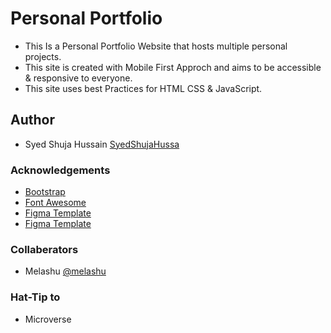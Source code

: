

# Personal Portfolio
- This Is a Personal Portfolio Website that hosts multiple personal projects.
- This site is created with Mobile First Approch and aims to be accessible & responsive to everyone.
- This site uses best Practices for HTML CSS & JavaScript.

## Author
- Syed Shuja Hussain [SyedShujaHussa](
   https://www.linkedin.com/in/syedshujahussa/
   )

### Acknowledgements
- [Bootstrap](https://getbootstrap.com/)
- [Font Awesome](https://fontawesome.com/)
- [Figma Template](https://github.com/twbs/bootstrap/)
- [Figma Template](https://www.figma.com/file/l7SqJ3ZfkAKih9sFxvWSR4/Microverse-Student-Project-1?node-id=48%3A27/)

### Collaberators 
- Melashu [@melashu](https://github.com/melashu/)


### Hat-Tip to 
- Microverse 